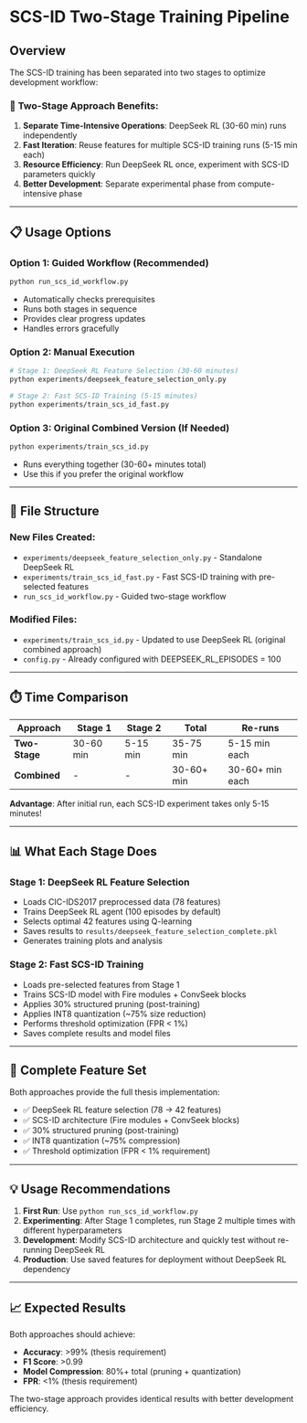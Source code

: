 # SCS-ID Two-Stage Training Pipeline

## Overview

The SCS-ID training has been separated into two stages to optimize development workflow:

### 🔄 **Two-Stage Approach Benefits:**
1. **Separate Time-Intensive Operations**: DeepSeek RL (30-60 min) runs independently
2. **Fast Iteration**: Reuse features for multiple SCS-ID training runs (5-15 min each)
3. **Resource Efficiency**: Run DeepSeek RL once, experiment with SCS-ID parameters quickly
4. **Better Development**: Separate experimental phase from compute-intensive phase

---

## 📋 **Usage Options**

### Option 1: Guided Workflow (Recommended)
```bash
python run_scs_id_workflow.py
```
- Automatically checks prerequisites
- Runs both stages in sequence
- Provides clear progress updates
- Handles errors gracefully

### Option 2: Manual Execution
```bash
# Stage 1: DeepSeek RL Feature Selection (30-60 minutes)
python experiments/deepseek_feature_selection_only.py

# Stage 2: Fast SCS-ID Training (5-15 minutes)  
python experiments/train_scs_id_fast.py
```

### Option 3: Original Combined Version (If Needed)
```bash
python experiments/train_scs_id.py
```
- Runs everything together (30-60+ minutes total)
- Use this if you prefer the original workflow

---

## 📁 **File Structure**

### New Files Created:
- `experiments/deepseek_feature_selection_only.py` - Standalone DeepSeek RL
- `experiments/train_scs_id_fast.py` - Fast SCS-ID training with pre-selected features
- `run_scs_id_workflow.py` - Guided two-stage workflow

### Modified Files:
- `experiments/train_scs_id.py` - Updated to use DeepSeek RL (original combined approach)
- `config.py` - Already configured with DEEPSEEK_RL_EPISODES = 100

---

## ⏱️ **Time Comparison**

| Approach | Stage 1 | Stage 2 | Total | Re-runs |
|----------|---------|---------|-------|---------|
| **Two-Stage** | 30-60 min | 5-15 min | 35-75 min | 5-15 min each |
| **Combined** | - | - | 30-60+ min | 30-60+ min each |

**Advantage**: After initial run, each SCS-ID experiment takes only 5-15 minutes!

---

## 📊 **What Each Stage Does**

### Stage 1: DeepSeek RL Feature Selection
- Loads CIC-IDS2017 preprocessed data (78 features)
- Trains DeepSeek RL agent (100 episodes by default)
- Selects optimal 42 features using Q-learning
- Saves results to `results/deepseek_feature_selection_complete.pkl`
- Generates training plots and analysis

### Stage 2: Fast SCS-ID Training
- Loads pre-selected features from Stage 1
- Trains SCS-ID model with Fire modules + ConvSeek blocks
- Applies 30% structured pruning (post-training)
- Applies INT8 quantization (~75% size reduction)
- Performs threshold optimization (FPR < 1%)
- Saves complete results and model files

---

## 🎯 **Complete Feature Set**

Both approaches provide the full thesis implementation:
- ✅ DeepSeek RL feature selection (78 → 42 features)
- ✅ SCS-ID architecture (Fire modules + ConvSeek blocks)
- ✅ 30% structured pruning (post-training)
- ✅ INT8 quantization (~75% compression)
- ✅ Threshold optimization (FPR < 1% requirement)

---

## 💡 **Usage Recommendations**

1. **First Run**: Use `python run_scs_id_workflow.py`
2. **Experimenting**: After Stage 1 completes, run Stage 2 multiple times with different hyperparameters
3. **Development**: Modify SCS-ID architecture and quickly test without re-running DeepSeek RL
4. **Production**: Use saved features for deployment without DeepSeek RL dependency

---

## 📈 **Expected Results**

Both approaches should achieve:
- **Accuracy**: >99% (thesis requirement)
- **F1 Score**: >0.99
- **Model Compression**: 80%+ total (pruning + quantization)
- **FPR**: <1% (thesis requirement)

The two-stage approach provides identical results with better development efficiency.